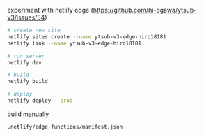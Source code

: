 experiment with netlify edge (https://github.com/hi-ogawa/ytsub-v3/issues/54)

```sh
# create new site
netlify sites:create --name ytsub-v3-edge-hiro18181
netlify link --name ytsub-v3-edge-hiro18181

# run server
netlify dev

# build
netlify build

# deploy
netlify deploy --prod
```

build manually

```sh
.netlify/edge-functions/manifest.json
```
